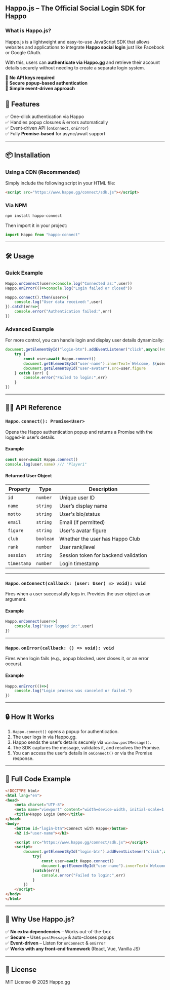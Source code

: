 ## **Happo.js – The Official Social Login SDK for Happo**

### **What is Happo.js?**
Happo.js is a lightweight and easy-to-use JavaScript SDK that allows websites and applications to integrate **Happo social login** just like Facebook or Google OAuth. 

With this, users can **authenticate via Happo.gg** and retrieve their account details securely without needing to create a separate login system.

🔹 **No API keys required**  
🔹 **Secure popup-based authentication**  
🔹 **Simple event-driven approach**  

## **🚀 Features**
✅ One-click authentication via Happo  
✅ Handles popup closures & errors automatically  
✅ Event-driven API (`onConnect`, `onError`)  
✅ Fully **Promise-based** for async/await support  

---

## **📦 Installation**
### **Using a CDN (Recommended)**
Simply include the following script in your HTML file:

```html
<script src="https://www.happo.gg/connect/sdk.js"></script>
```

### **Via NPM**
```sh
npm install happo-connect
```
Then import it in your project:
```javascript
import Happo from "happo-connect"
```

---

## **🛠️ Usage**
### **Quick Example**
```javascript
Happo.onConnect(user=>console.log("Connected as:",user))
Happo.onError(()=>console.log("Login failed or closed"))

Happo.connect().then(user=>{
    console.log("User data received:",user)
}).catch(err=>{
    console.error("Authentication failed:",err)
})
```

### **Advanced Example**
For more control, you can handle login and display user details dynamically:

```javascript
document.getElementById("login-btn").addEventListener("click",async()=>{
    try {
        const user=await Happo.connect()
        document.getElementById("user-name").innerText=`Welcome, ${user.name}!`
        document.getElementById("user-avatar").src=user.figure
    } catch (err) {
        console.error("Failed to login:",err)
    }
})
```

---

## **🧑‍💻 API Reference**
### **`Happo.connect(): Promise<User>`**
Opens the Happo authentication popup and returns a Promise with the logged-in user’s details.

#### **Example**
```javascript
const user=await Happo.connect()
console.log(user.name) /// "Player1"
```

#### **Returned User Object**
| Property      | Type      | Description |
|--------------|----------|-------------|
| `id`         | `number`  | Unique user ID |
| `name`       | `string`  | User’s display name |
| `motto`      | `string`  | User's bio/status |
| `email`      | `string`  | Email (if permitted) |
| `figure`     | `string`  | User's avatar figure |
| `club`       | `boolean` | Whether the user has Happo Club |
| `rank`       | `number`  | User rank/level |
| `session`    | `string`  | Session token for backend validation |
| `timestamp`  | `number`  | Login timestamp |

---

### **`Happo.onConnect(callback: (user: User) => void): void`**
Fires when a user successfully logs in. Provides the user object as an argument.

#### **Example**
```javascript
Happo.onConnect(user=>{
    console.log("User logged in:",user)
})
```

---

### **`Happo.onError(callback: () => void): void`**
Fires when login fails (e.g., popup blocked, user closes it, or an error occurs).

#### **Example**
```javascript
Happo.onError(()=>{
    console.log("Login process was canceled or failed.")
})
```

---

## **🔒 How It Works**
1. `Happo.connect()` opens a popup for authentication.
2. The user logs in via Happo.gg.
3. Happo sends the user’s details securely via `window.postMessage()`.
4. The SDK captures the message, validates it, and resolves the Promise.
5. You can access the user’s details in `onConnect()` or via the Promise response.

---

## **📌 Full Code Example**
```html
<!DOCTYPE html>
<html lang="en">
<head>
    <meta charset="UTF-8">
    <meta name="viewport" content="width=device-width, initial-scale=1.0">
    <title>Happo Login Demo</title>
</head>
<body>
    <button id="login-btn">Connect with Happo</button>
    <h2 id="user-name"></h2>

    <script src="https://www.happo.gg/connect/sdk.js"></script>
    <script>
        document.getElementById("login-btn").addEventListener("click",async()=>{
            try{
                const user=await Happo.connect()
                document.getElementById("user-name").innerText=`Welcome, ${user.name}!`
            }catch(err){
                console.error("Failed to login:",err)
            }
        })
    </script>
</body>
</html>
```

---

## **🌟 Why Use Happo.js?**
✅ **No extra dependencies** – Works out-of-the-box  
✅ **Secure** – Uses `postMessage` & auto-closes popups  
✅ **Event-driven** – Listen for `onConnect` & `onError`  
✅ **Works with any front-end framework** (React, Vue, Vanilla JS)  

---

## **📄 License**
MIT License © 2025 Happo.gg
